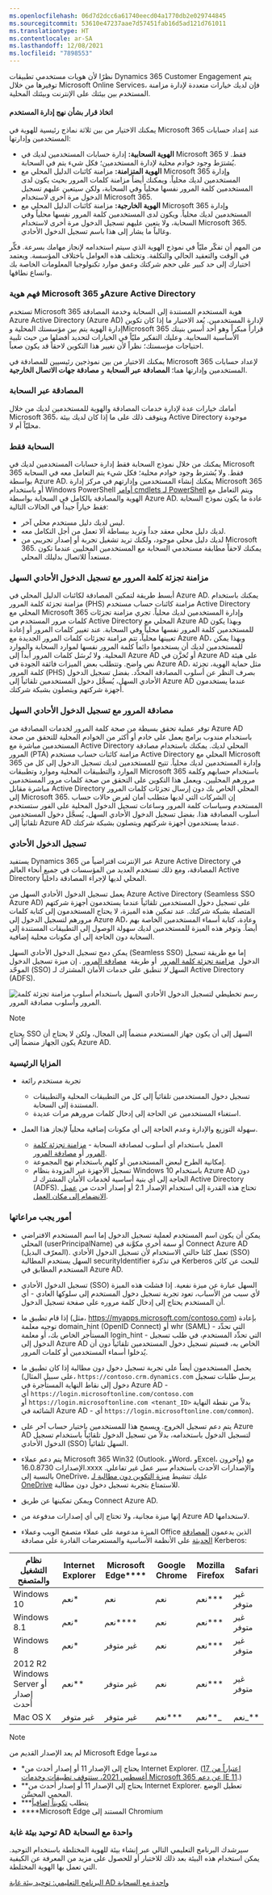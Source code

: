 ```yaml
---
ms.openlocfilehash: 06d7d2dcc6a61740eecd04a1770db2e029744845
ms.sourcegitcommit: 53610e47237aae7d57451fab16d5ad121d761011
ms.translationtype: HT
ms.contentlocale: ar-SA
ms.lasthandoff: 12/08/2021
ms.locfileid: "7898553"
---
```

نظرًا لأن هويات مستخدمي تطبيقات Dynamics 365 Customer Engagement يتم توفيرها من خلال Microsoft Online Services، فإن لديك خيارات متعددة لإدارة مزامنة المستخدم بين بيئتك على الإنترنت وبيئتك المحلية.

#### <a name="decide-on-a-user-management-approach"></a>اتخاذ قرار بشأن نهج إدارة المستخدم

يمكنك الاختيار من بين ثلاثة نماذج رئيسية للهوية في Microsoft 365 عند إعداد حسابات المستخدمين وإدارتها:

- **الهوية السحابية:** إدارة حسابات المستخدمين لديك في Microsoft 365 فقط. لا يُشترَط وجود خوادم محلية لإدارة المستخدمين؛ فكل شيء يتم في السحابة.
- **الهوية المتزامنة:** مزامنة كائنات الدليل المحلي مع Microsoft 365 وإدارة المستخدمين لديك محلياً. ويمكنك أيضاً مزامنة كلمات المرور بحيث يكون لدى المستخدمين كلمة المرور نفسها محلياً وفي السحابة، ولكن سيتعين عليهم تسجيل الدخول مرة أخرى لاستخدام Microsoft 365.
- **الهوية الخارجية:** مزامنة كائنات الدليل المحلي مع Microsoft 365 وإدارة المستخدمين لديك محلياً. ويكون لدى المستخدمين كلمة المرور نفسها محلياً وفي السحابة، ولا يتعين عليهم تسجيل الدخول مرة أخرى لاستخدام Microsoft 365. وغالباً ما يشار إلى هذا باسم تسجيل الدخول الأحادي.

من المهم أن تفكّر مليّاً في نموذج الهوية الذي سيتم استخدامه لإنجاز مهامك بسرعة. فكِّر في الوقت والتعقيد الحالي والتكلفة. وتختلف هذه العوامل باختلاف المؤسسة. ويعتمد اختيارك إلى حد كبير على حجم شركتك وعمق موارد تكنولوجيا المعلومات الخاصة بك واتساع نطاقها.

### <a name="understanding-microsoft-365-identity-and-azure-active-directory"></a>فهم هوية Microsoft 365 وAzure Active Directory

تستخدم Microsoft 365 هوية المستخدم المستندة إلى السحابة وخدمة المصادقة Azure Active Directory (Azure AD) لإدارة المستخدمين. يُعد الاختيار ما إذا كان تكوين إدارة الهوية يتم بين مؤسستك المحلية وMicrosoft 365 قراراً مبكراً وهو أحد أسس بنيتك الأساسية السحابية. وعليك التفكير مليّاً في الخيارات لتحديد أفضلها من حيث تلبية احتياجات مؤسستك؛ نظراً لأن تغيير هذا التكوين لاحقاً قد يكون صعباً. 

يمكنك الاختيار من بين نموذجين رئيسيين للمصادقة في Microsoft 365 لإعداد حسابات المستخدمين وإدارتها هما؛ **المصادقة عبر السحابة** و **مصادقة جهات الاتصال الخارجية**.

### <a name="cloud-authentication"></a>المصادقة عبر السحابة

أمامك خيارات عدة لإدارة خدمات المصادقة والهوية للمستخدمين لديك من خلال Microsoft 365، ويتوقف ذلك على ما إذا كان لديك بيئة Active Directory موجودة محليّاً أم لا.

### <a name="cloud-only"></a>السحابة فقط

يمكنك من خلال نموذج السحابة فقط إدارة حسابات المستخدمين لديك في Microsoft 365 فقط. ولا يُشترط وجود خوادم محلية؛ فكل شيء يتم التعامل معه في السحابة بواسطة Azure AD. يمكنك إنشاء المستخدمين وإدارتهم في مركز إدارة Microsoft 365 أو باستخدام Windows PowerShell [أوامر cmdlets لـ PowerShell](/office365/enterprise/powershell/manage-office-365-with-office-365-powershell) ويتم التعامل مع الهوية والمصادقة بالكامل في السحابة بواسطة Azure AD. عادة ما يكون نموذج السحابة فقط خياراً جيداً في الحالات التالية:

- ليس لديك دليل مستخدم محلي آخر.
- لديك دليل محلي معقد جداً وتريد ببساطة ألا تعمل من أجل التكامل معه.
- لديك دليل محلي موجود، ولكنك تريد تشغيل تجربة أو إصدار تجريبي من Microsoft 365. يمكنك لاحقاً مطابقة مستخدمي السحابة مع المستخدمين المحليين عندما تكون مستعداً للاتصال بدليلك المحلي.

### <a name="password-hash-sync-with-seamless-single-sign-on"></a>مزامنة تجزئة كلمة المرور مع تسجيل الدخول الأحادي السهل

أبسط طريقة لتمكين المصادقة لكائنات الدليل المحلي في Azure AD. يمكنك باستخدام مزامنة تجزئة كلمة المرور (PHS) مزامنة كائنات حساب مستخدم Active Directory المحلي مع Microsoft 365 وإدارة المستخدمين لديك محلياً. تجري مزامنة تجزئات كلمات مرور المستخدم من Active Directory المحلي مع Azure AD وبهذا يكون للمستخدمين كلمة المرور نفسها محلياً وفي السحابة. عند تغيير كلمات المرور أو إعادة تعيينها محلياً، تتم مزامنة تجزئات كلمات المرور الجديدة مع Azure AD، وبهذا يمكن للمستخدمين لديك أن يستخدموا دائماً كلمة المرور نفسها لموارد السحابة والموارد المحلية. ولا تُرسَل كلمات المرور أبداً إلى Azure AD أو تُخزَّن في Azure AD على هيئة نص واضح. وتتطلب بعض الميزات فائقة الجودة في Azure AD، مثل حماية الهوية، تجزئة كلمة المرور (PHS) بصرف النظر عن أسلوب المصادقة المحدَّد. بفضل تسجيل الدخول الأحادي السهل، يُسجَّل دخول المستخدمين تلقائياً إلى Azure AD عندما يستخدمون أجهزة شركتهم ويتصلون بشبكة شركتك.

### <a name="pass-through-authentication-with-seamless-single-sign-on"></a>مصادقة المرور مع تسجيل الدخول الأحادي السهل

توفر عملية تحقق بسيطة من صحة كلمة المرور لخدمات المصادقة من Azure AD باستخدام مندوب برامج يعمل على خادم أو أكثر من الخوادم المحلية للتحقق من صحة المستخدمين مباشرة مع Active Directory المحلي لديك. يمكنك باستخدام مصادقة المرور (PTA) مزامنة كائنات حساب مستخدم Active Directory المحلي مع Microsoft 365 وإدارة المستخدمين لديك محلياً. تتيح للمستخدمين لديك تسجيل الدخول إلى كل من الموارد والتطبيقات المحلية وموارد وتطبيقات Microsoft 365 باستخدام حسابهم وكلمة مرورهم المحليين. ويعمل هذا التكوين على التحقق من صحة كلمات مرور المستخدمين مباشرة مقابل Active Directory المحلي الخاص بك دون إرسال تجزئات كلمات المرور إلى Microsoft 365. إن الشركات التي لديها متطلب أمان لفرض حالات حساب المستخدم وسياسات كلمة المرور وساعات تسجيل الدخول المحلية على الفور ستستخدم أسلوب المصادقة هذا. بفضل تسجيل الدخول الأحادي السهل، يُسجَّل دخول المستخدمين تلقائياً إلى Azure AD عندما يستخدمون أجهزة شركتهم ويتصلون بشبكة شركتك.

### <a name="single-sign-on"></a>تسجيل الدخول الأحادي

يستفيد Dynamics 365 عبر الإنترنت افتراضياً من Azure Active Directory في المصادقة، ومع ذلك تستخدم العديد من المؤسسات في جميع أنحاء العالم Active Directory المحلي لديها لإجراء المصادقة داخلياً.

يعمل تسجيل الدخول الأحادي السهل من Azure Active Directory (Seamless SSO Azure AD) على تسجيل دخول المستخدمين تلقائياً عندما يستخدمون أجهزة شركتهم المتصلة بشبكة شركتك. عند تمكين هذه الميزة، لا يحتاج المستخدمون إلى كتابة كلمات مرورهم لتسجيل الدخول إلى Azure AD، وعادة، كتابة أسماء المستخدمين الخاصة بهم أيضاً. وتوفر هذه الميزة للمستخدمين لديك سهولة الوصول إلى التطبيقات المستندة إلى السحابة دون الحاجة إلى أي مكونات محلية إضافية.

يمكن دمج تسجيل الدخول الأحادي السهل (Seamless SSO) إما مع طريقة تسجيل الدخول  [مزامنة تجزئة كلمة المرور](/azure/active-directory/hybrid/how-to-connect-password-hash-synchronization)  أو طريقة  [مصادقة المرور](/azure/active-directory/hybrid/how-to-connect-pta) . إن ميزة تسجيل الدخول الموحّد (SSO) السهل *لا* تنطبق على خدمات الأمان المشترك لـ Active Directory (ADFS).

![رسم تخطيطي لتسجيل الدخول الأحادي السهل باستخدام أسلوب مزامنة تجزئة كلمة المرور وأسلوب مصادقة المرور.](../media/10_unit8_SG_1.png)

> [!NOTE]
> يحتاج SSO السهل إلى أن يكون جهاز المستخدم منضماً إلى المجال، ولكن لا يحتاج أن يكون الجهاز منضماً إلى Azure AD.

### <a name="key-benefits"></a>المزايا الرئيسية

- تجربة مستخدم رائعة

  - تسجيل دخول المستخدمين تلقائياً إلى كل من التطبيقات المحلية والتطبيقات المستندة إلى السحابة.
  - استغناء المستخدمين عن الحاجة إلى إدخال كلمات مرورهم مرات عديدة.

- سهولة التوزيع والإدارة وعدم الحاجة إلى أي مكونات إضافية محلياً لإنجاز هذا العمل.
  - العمل باستخدام أي أسلوب لمصادقة السحابة - [مزامنة تجزئة كلمة المرور](/azure/active-directory/hybrid/how-to-connect-password-hash-synchronization) أو [مصادقة المرور](/azure/active-directory/hybrid/how-to-connect-pta).
  - إمكانية الطرح لبعض المستخدمين أو كلهم باستخدام نهج المجموعة.
  - تسجيل الأجهزة غير المزودة بنظام Windows 10 باستخدام Azure AD دون الحاجة إلى أي بنية أساسية لخدمات الأمان المشترك لـ Active Directory (ADFS). تحتاج هذه القدرة إلى استخدام الإصدار 2.1 أو إصدار أحدث من [عميل الانضمام إلى مكان العمل](https://www.microsoft.com/download/details.aspx?id=53554).

### <a name="things-to-consider"></a>أمور يجب مراعاتها

- يمكن أن يكون اسم المستخدم لعملية تسجيل الدخول إما اسم المستخدم الافتراضي المحلي (userPrincipalName) أو سمة أخرى مكوَّنة في Connect Azure AD (المعرّف البديل). تعمل كلتا حالتي الاستخدام لأن تسجيل الدخول الأحادي (SSO) السهل يستخدم المطالبة securityIdentifier في تذكرة Kerberos للبحث عن كائن المستخدم المطابق في Azure AD.
- تسجيل الدخول الأحادي (SSO) السهل عبارة عن ميزة نفعية. إذا فشلت هذه الميزة لأي سبب من الأسباب، تعود تجربة تسجيل دخول المستخدم إلى سلوكها العادي - أي أن المستخدم يحتاج إلى إدخال كلمة مروره على صفحة تسجيل الدخول.
- إذا قام تطبيق ما (مثل، <https://myapps.microsoft.com/contoso.com>) بإعادة توجيه معلمة domain_hint‏ (OpenID Connect) أو whr‏ (SAML) - التي تحدِّد المستأجر الخاص بك، أو معلمة login_hint - التي تحدِّد المستخدم، في طلب تسجيل الدخول إلى Azure AD الخاص به، فسيتم تسجيل دخول المستخدمين تلقائياً دون أن يُدخلوا أسماء المستخدمين أو كلمات المرور.

- يحصل المستخدمون أيضاً على تجربة تسجيل دخول دون مطالبة إذا كان تطبيق ما (على سبيل المثال، `https://contoso.crm.dynamics.com` يرسل طلبات تسجيل دخول إلى نقاط النهاية المستأجرة في Azure AD - أي `https://login.microsoftonline.com/contoso.com` أو `https://login.microsoftonline.com <tenant_ID>` بدلاً من نقطة النهاية الشائعة في Azure AD - أي `https://login.microsoftonline.com/common`).
- يتم دعم تسجيل الخروج. ويسمح هذا للمستخدمين باختيار حساب آخر على Azure AD لتسجيل الدخول باستخدامه، بدلاً من تسجيل الدخول تلقائياً باستخدام تسجيل الدخول الأحادي (SSO) السهل تلقائياً.

- يتم دعم عملاء Microsoft 365 Win32 (Outlook، وWord، وExcel، وآخرون) مع الإصدارات 16.0.8730.xxxx والإصدارات الأحدث باستخدام سير عمل غير تفاعلي. بالنسبة إلى OneDrive، عليك تنشيط [ميزة التكوين دون مطالبة لـ OneDrive](https://techcommunity.microsoft.com/t5/Microsoft-OneDrive-Blog/Previews-for-Silent-Sync-Account-Configuration-and-Bandwidth/ba-p/120894) للاستمتاع بتجربة تسجيل دخول دون مطالبة.
- ويمكن تمكينها عن طريق Connect Azure AD.
- إنها ميزة مجانية، ولا تحتاج إلى أي إصدارات مدفوعة من Azure AD لاستخدامها.
- الميزة مدعومة على عملاء متصفح الويب وعملاء Office الذين يدعمون [المصادقة الحديثة](/office365/enterprise/modern-auth-for-office-2013-and-2016) على الأنظمة الأساسية والمستعرضات القادرة على مصادقة Kerberos:

 | **نظام التشغيل والمتصفح**                  |  **Internet Explorer** |  **Microsoft Edge****** |  **Google Chrome** | **Mozilla Firefox** | **Safari**  |
 | ---------------------------------| -----------------------|-------------------- |------------------- |---------------------| ------------|
 | Windows 10                       | نعم*                  | نعم                 |نعم                 | نعم***           |  ‏‫غير متوفر        |
 | Windows 8.1                      | نعم*                  | نعم****              |نعم                 | نعم***           |  ‏‫غير متوفر        |
 | Windows 8                        | نعم*                  | ‏‫غير متوفر                 | نعم                | نعم***           |  ‏‫غير متوفر        |
 | 2012 R2 Windows Server أو إصدار أحدث  | نعم**                | ‏‫غير متوفر                 | نعم                | نعم***           | ‏‫غير متوفر         |
 | Mac OS X                         | ‏‫غير متوفر                    | ‏‫غير متوفر                 | نعم***          | نعم**_           |  نعم_**  |

> [!NOTE]
> لم يعد الإصدار القديم من Microsoft Edge مدعوماً

- *يحتاج إلى الإصدار 11 أو إصدار أحدث من Internet Explorer. ([اعتباراً من 17 أغسطس 2021، ستتوقف تطبيقات وخدمات Microsoft 365 عن دعم IE 11](https://techcommunity.microsoft.com/t5/microsoft-365-blog/microsoft-365-apps-say-farewell-to-internet-explorer-11-and/ba-p/1591666).)
- **يحتاج إلى الإصدار 11 أو إصدار أحدث من Internet Explorer. تعطيل الوضع المحمي المحسَّن.
- ***يتطلب [تكويناً إضافياً](/azure/active-directory/hybrid/how-to-connect-sso-quick-start#browser-considerations)
- ****Microsoft Edge المستند إلى Chromium

### <a name="federate-a-single-ad-forest-environment-to-the-cloud"></a>توحيد بيئة غابة AD واحدة مع السحابة

سيرشدك البرنامج التعليمي التالي عبر إنشاء بيئة للهوية المختلطة باستخدام التوحيد. يمكن استخدام هذه البيئة بعد ذلك للاختبار أو للحصول على مزيد من المعرفة عن الكيفية التي تعمل بها الهوية المختلطة.

[البرنامج التعليمي: توحيد بيئة غابة AD واحدة مع السحابة](/azure/active-directory/hybrid/tutorial-federation)
